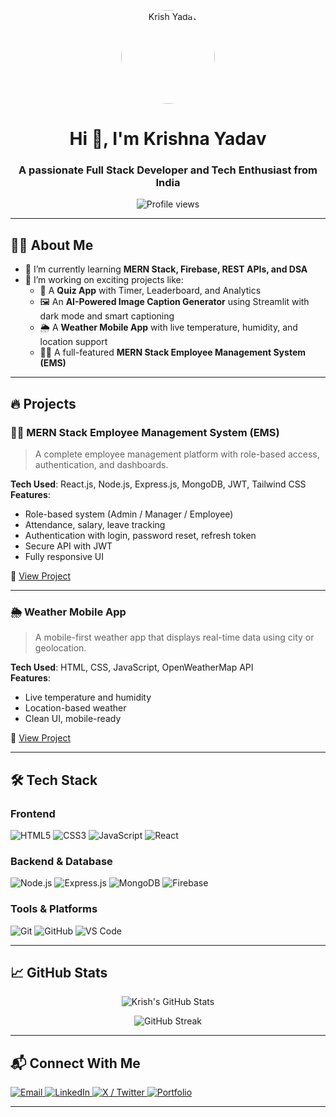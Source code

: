 <p align="center">
  <img src="https://onedrive.live.com/?v=photos&id=root&cid=812236D0EB657167&qt=allmyphotos&photosData=%2Fphoto%2F812236D0EB657167%21sb7a1e27197114f629ff2401064d1cb36%3Fview%3Dall" alt="Krish Yadav" width="150" style="border-radius: 50%;" />
</p>
<h1 align="center">Hi 👋, I'm Krishna Yadav</h1>
<h3 align="center">A passionate Full Stack Developer and Tech Enthusiast from India</h3>

<p align="center">
  <img src="https://komarev.com/ghpvc/?username=krishh21&label=Profile%20views&color=0e75b6&style=flat" alt="Profile views" />
</p>

---

## 🧑‍💻 About Me

- 🌱 I’m currently learning **MERN Stack, Firebase, REST APIs, and DSA**
- 🔭 I’m working on exciting projects like:
  - 🧠 A **Quiz App** with Timer, Leaderboard, and Analytics  
  - 🖼️ An **AI-Powered Image Caption Generator** using Streamlit with dark mode and smart captioning  
  - 🌦️ A **Weather Mobile App** with live temperature, humidity, and location support  
  - 🧑‍💼 A full-featured **MERN Stack Employee Management System (EMS)**

---

## 🔥 Projects

### 🧑‍💼 MERN Stack Employee Management System (EMS)
> A complete employee management platform with role-based access, authentication, and dashboards.

**Tech Used**: React.js, Node.js, Express.js, MongoDB, JWT, Tailwind CSS  
**Features**:
- Role-based system (Admin / Manager / Employee)
- Attendance, salary, leave tracking
- Authentication with login, password reset, refresh token
- Secure API with JWT
- Fully responsive UI

🔗 [View Project](https://github.com/krishh21/Mern-stack-EMS-client)

---

### 🌦️ Weather Mobile App
> A mobile-first weather app that displays real-time data using city or geolocation.

**Tech Used**: HTML, CSS, JavaScript, OpenWeatherMap API  
**Features**:
- Live temperature and humidity
- Location-based weather
- Clean UI, mobile-ready

🔗 [View Project](https://github.com/krishh21/weather-app)

---

## 🛠️ Tech Stack

### Frontend
![HTML5](https://img.shields.io/badge/HTML5-E34F26?style=for-the-badge&logo=html5&logoColor=white)
![CSS3](https://img.shields.io/badge/CSS3-1572B6?style=for-the-badge&logo=css3&logoColor=white)
![JavaScript](https://img.shields.io/badge/JavaScript-F7DF1E?style=for-the-badge&logo=javascript&logoColor=black)
![React](https://img.shields.io/badge/React-20232A?style=for-the-badge&logo=react&logoColor=61DAFB)

### Backend & Database
![Node.js](https://img.shields.io/badge/Node.js-339933?style=for-the-badge&logo=node.js&logoColor=white)
![Express.js](https://img.shields.io/badge/Express.js-000000?style=for-the-badge&logo=express&logoColor=white)
![MongoDB](https://img.shields.io/badge/MongoDB-47A248?style=for-the-badge&logo=mongodb&logoColor=white)
![Firebase](https://img.shields.io/badge/Firebase-FFCA28?style=for-the-badge&logo=firebase&logoColor=black)

### Tools & Platforms
![Git](https://img.shields.io/badge/Git-F05032?style=for-the-badge&logo=git&logoColor=white)
![GitHub](https://img.shields.io/badge/GitHub-181717?style=for-the-badge&logo=github&logoColor=white)
![VS Code](https://img.shields.io/badge/VS%20Code-007ACC?style=for-the-badge&logo=visual-studio-code&logoColor=white)

---

## 📈 GitHub Stats

<p align="center">
  <img src="https://github-readme-stats.vercel.app/api?username=krishh21&show_icons=true&theme=tokyonight" alt="Krish's GitHub Stats" />
</p>

<p align="center">
  <img src="https://streak-stats.demolab.com/?user=krishh21&theme=tokyonight" alt="GitHub Streak" />
</p>


---

## 📬 Connect With Me

<p align="left">
  <a href="mailto:krishna1052004@gmail.com" target="_blank">
    <img src="https://img.shields.io/badge/Gmail-D14836?style=for-the-badge&logo=gmail&logoColor=white" alt="Email" />
  </a>
  <a href="https://www.linkedin.com/in/krishna-yadav-27aa8026a/" target="_blank">
    <img src="https://img.shields.io/badge/LinkedIn-0077B5?style=for-the-badge&logo=linkedin&logoColor=white" alt="LinkedIn" />
  </a>
  <a href="https://x.com/itskrish24" target="_blank">
    <img src="https://img.shields.io/badge/X-000000?style=for-the-badge&logo=x&logoColor=white" alt="X / Twitter" />
  </a>
  <a href="https://my-portfolio-krishh21s-projects.vercel.app/" target="_blank">
    <img src="https://img.shields.io/badge/Portfolio-121212?style=for-the-badge&logo=vercel&logoColor=white" alt="Portfolio" />
  </a>
</p>

---


